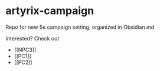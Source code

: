 # artyrix-campaign
Repo for new 5e campaign setting, organized in Obsidian.md

Interested? Check out
- [[NPC3]]
- [[PC1]]
- [[PC2]]

